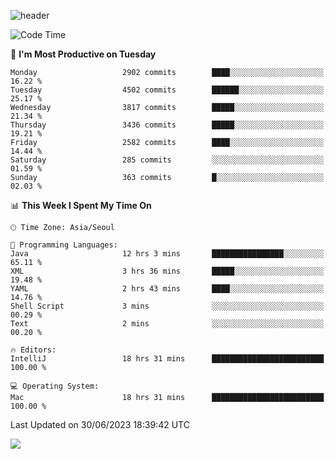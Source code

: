 ![header](https://capsule-render.vercel.app/api?type=Egg&color=timeAuto&height=300&section=header&text=PoPo&fontSize=90&animation=fadeIn)

  <!--START_SECTION:waka-->
![Code Time](http://img.shields.io/badge/Code%20Time-965%20hrs%2054%20mins-blue)

📅 **I'm Most Productive on Tuesday** 

```text
Monday                   2902 commits        ████░░░░░░░░░░░░░░░░░░░░░   16.22 % 
Tuesday                  4502 commits        ██████░░░░░░░░░░░░░░░░░░░   25.17 % 
Wednesday                3817 commits        █████░░░░░░░░░░░░░░░░░░░░   21.34 % 
Thursday                 3436 commits        █████░░░░░░░░░░░░░░░░░░░░   19.21 % 
Friday                   2582 commits        ████░░░░░░░░░░░░░░░░░░░░░   14.44 % 
Saturday                 285 commits         ░░░░░░░░░░░░░░░░░░░░░░░░░   01.59 % 
Sunday                   363 commits         █░░░░░░░░░░░░░░░░░░░░░░░░   02.03 % 
```


📊 **This Week I Spent My Time On** 

```text
🕑︎ Time Zone: Asia/Seoul

💬 Programming Languages: 
Java                     12 hrs 3 mins       ████████████████░░░░░░░░░   65.11 % 
XML                      3 hrs 36 mins       █████░░░░░░░░░░░░░░░░░░░░   19.48 % 
YAML                     2 hrs 43 mins       ████░░░░░░░░░░░░░░░░░░░░░   14.76 % 
Shell Script             3 mins              ░░░░░░░░░░░░░░░░░░░░░░░░░   00.29 % 
Text                     2 mins              ░░░░░░░░░░░░░░░░░░░░░░░░░   00.20 % 

🔥 Editors: 
IntelliJ                 18 hrs 31 mins      █████████████████████████   100.00 % 

💻 Operating System: 
Mac                      18 hrs 31 mins      █████████████████████████   100.00 % 
```


 Last Updated on 30/06/2023 18:39:42 UTC
<!--END_SECTION:waka-->



<img src="https://capsule-render.vercel.app/api?type=Egg&color=timeAuto&height=300&section=footer&text=PoPo&fontSize=90&animation=fadeIn&reversal=true" />
